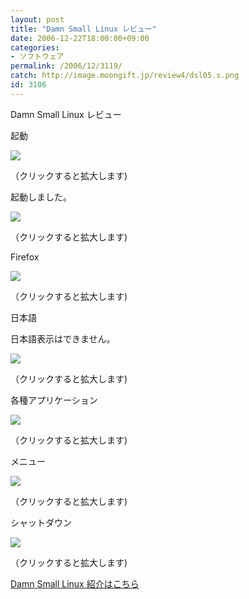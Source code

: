 ```yaml
---
layout: post
title: "Damn Small Linux レビュー"
date: 2006-12-22T18:00:00+09:00
categories:
- ソフトウェア
permalink: /2006/12/3119/
catch: http://image.moongift.jp/review4/dsl05.s.png
id: 3106
---
```

Damn Small Linux レビュー  
<!--more-->

起動

  

[![](http://image.moongift.jp/review4/dsl01.s.png)](http://image.moongift.jp/review4/dsl01.png)  
  
（クリックすると拡大します)

  

起動しました。

  

[![](http://image.moongift.jp/review4/dsl03.s.png)](http://image.moongift.jp/review4/dsl03.png)  
  
（クリックすると拡大します)

  

Firefox

  

[![](http://image.moongift.jp/review4/dsl04.s.png)](http://image.moongift.jp/review4/dsl04.png)  
  
（クリックすると拡大します)

  

日本語

  

日本語表示はできません。

  

[![](http://image.moongift.jp/review4/dsl05.s.png)](http://image.moongift.jp/review4/dsl05.png)  
  
（クリックすると拡大します)

  

各種アプリケーション

  

[![](http://image.moongift.jp/review4/dsl06.s.png)](http://image.moongift.jp/review4/dsl06.png)  
  
（クリックすると拡大します)

  

メニュー

  

[![](http://image.moongift.jp/review4/dsl07.s.png)](http://image.moongift.jp/review4/dsl07.png)  
  
（クリックすると拡大します)

  

シャットダウン

  

[![](http://image.moongift.jp/review4/dsl08.s.png)](http://image.moongift.jp/review4/dsl08.png)  
  
（クリックすると拡大します)

  

[Damn Small Linux 紹介はこちら](http://oss.moongift.jp/intro/i-3111.html)

